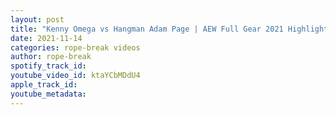 ```yaml
---
layout: post
title: "Kenny Omega vs Hangman Adam Page | AEW Full Gear 2021 Highlights"
date: 2021-11-14
categories: rope-break videos
author: rope-break
spotify_track_id: 
youtube_video_id: ktaYCbMDdU4
apple_track_id: 
youtube_metadata: 
---
```

